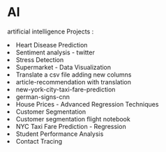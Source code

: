 # AI
artificial intelligence
Projects :

<li>Heart Disease Prediction 
<li>Sentiment analysis - twitter 
<li>Stress Detection 
<li>Supermarket - Data Visualization 
<li>Translate a csv file adding new columns 
<li>article-recommendation with translation 
<li>new-york-city-taxi-fare-prediction 
<li>german-signs-cnn
<li>House Prices - Advanced Regression Techniques
<li>Customer Segmentation
<li>Customer segmentation flight notebook
<li>NYC Taxi Fare Prediction - Regression
<li>Student Performance Analysis
<li>Contact Tracing

